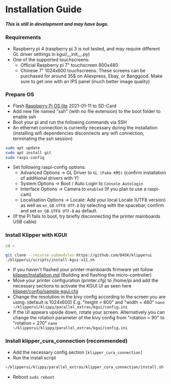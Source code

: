Installation Guide
==================

##### This is still in development and may have bugs.

### Requirements ###
* Raspberry pi 4 (raspberry pi 3 is not tested, and may require different GL driver settings in kgui/\_\_init\_\_.py)
* One of the supported touchscreens:
   - Official Raspberry pi 7" touchscreen 800x480
   - Chinese 7" 1024x600 touchscreens. These screens can be purchased for around 35$ on Aliexpress, Ebay, or Banggood. Make sure to get one with an IPS panel (much better image quality)

### Prepare OS ###
- Flash [Raspberry Pi OS lite](https://www.raspberrypi.org/software/operating-systems/) 2021-01-11 to SD-Card
- Add new file named "ssh" (with no file extension) to the boot folder to enable ssh
- Boot your pi and run the following commands via SSH
- An ethernet connection is currently necessary during the installation (installing wifi dependencies disconnects any wifi connection, terminating the ssh session)

```bash
sudo apt update
sudo apt install git
sudo raspi-config
```
- Set following raspi-config options:
   - Advanced Options -> GL Driver to `GL (Fake KMS)` (confirm installation of additional drivers with Y)
   - System Options -> Boot / Auto Login to `Console Autologin`
   - Interface Options -> Camera to `enabled` (If you plan to use a raspi-cam)
   - Localisation Options -> Locale: Add your local Locale (UTF8 version) as well as `en_GB.UTF8 UTF-8` by selecting with the spacebar, confirm and set `en_GB.UTF8 UTF-8` as default.
- (If the Pi fails to boot, try briefly disconnecting the printer mainboards USB cable)

### Install Klipper with KGUI ###
```bash
cd ~

git clone --recurse-submodules https://github.com/D4SK/klipperui
./klipperui/scripts/install-kgui-x11.sh
```

- If you haven't flashed your printer-mainboards firmware yet follow [klipper/Installation.md](https://github.com/KevinOConnor/klipper/blob/master/docs/Installation.md) (Building and flashing the micro-controller)
- Move your printer configuration (printer.cfg) to /home/pi and add the necessary sections to activate the KGUI UI as seen here [klipper/config/sample-kgui.cfg](https://github.com/D4SK/klipperui/blob/master/config/sample-kgui.cfg)
- Change the resolution in the kivy config according to the screen you are using. (default is 1024x600) E.g. "height = 800" and "width = 480" ```nano ~/klipperui/klippy/parallel_extras/kgui/config.ini```
- If the UI appears upside down, rotate your screen. Alternatively you can change the rotation parameter of the kivy config from "rotation = 90" to "rotation = 270" ```nano ~/klipperui/klippy/parallel_extras/kgui/config.ini```

### Install klipper_cura_connection (recommended) ###
- Add the necessary config section ```[klipper_cura_connection]```
- Run the install script
```bash
~/klipperui/klippy/parallel_extras/klipper_cura_connection/install.sh
```


- Reboot ``` sudo reboot  ```
